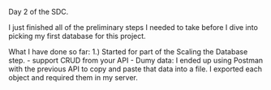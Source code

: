 Day 2 of the SDC.

I just finished all of the preliminary steps I needed to take before I dive into picking my first database for this project.

What I have done so far:
  1.) Started for part of the Scaling the Database step.
    - support CRUD from your API
    - Dumy data: I ended up using Postman with the previous API to copy and paste that data into a file. I exported each object and required them in my server.